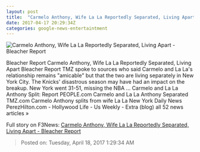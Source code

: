 ```yaml
---
layout: post
title:  "Carmelo Anthony, Wife La La Reportedly Separated, Living Apart - Bleacher Report"
date: 2017-04-17 20:29:34Z
categories: google-news-entertaintment
---
```


![Carmelo Anthony, Wife La La Reportedly Separated, Living Apart - Bleacher Report](http://img.bleacherreport.net/img/images/photos/003/670/041/hi-res-dae391ceb7b4f4ad4b0178df7895b486_crop_exact.jpg?w=1200&h=1200&q=75)

Bleacher Report Carmelo Anthony, Wife La La Reportedly Separated, Living Apart Bleacher Report TMZ spoke to sources who said Carmelo and La La's relationship remains "amicable" but that the two are living separately in New York City. The Knicks' disastrous season may have had an impact on the breakup. New York went 31-51, missing the NBA ... Carmelo and La La Anthony Split: Report PEOPLE.com Carmelo and La La Anthony Separated TMZ.com Carmelo Anthony splits from wife La La New York Daily News PerezHilton.com - Hollywood Life - Us Weekly - Extra (blog) all 52 news articles »


Full story on F3News: [Carmelo Anthony, Wife La La Reportedly Separated, Living Apart - Bleacher Report](http://www.f3nws.com/n/emhKqF)

> Posted on: Tuesday, April 18, 2017 1:29:34 AM
